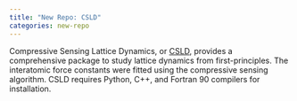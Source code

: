 ```yaml
---
title: "New Repo: CSLD"
categories: new-repo
---
```


Compressive Sensing Lattice Dynamics, or [CSLD](https://github.com/LLNL/csld), provides a comprehensive package to study lattice dynamics from first-principles. The interatomic force constants were fitted using the compressive sensing algorithm. CSLD requires Python, C++, and Fortran 90 compilers for installation.
